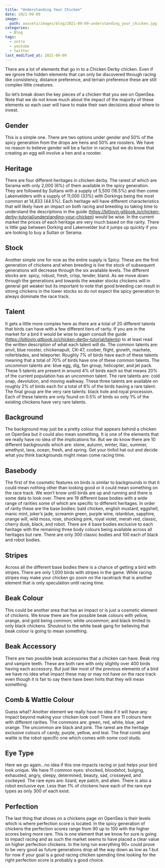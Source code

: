 ```yaml
---
title: "Understanding Your Chicken"
date: 2021-09-09
image:   
  path: aassets/images/blog/2021-09-09-understanding_your_chicken.jpg
categories:
  - Blog
tags:
  - intro
  - youtube
  - twitter
last_modified_at: 2021-09-09
---
```


There are a lot of elements that go in to a Chicken Derby chicken. Even if we ignore the hidden elements that can only be discovered through racing like consistency, distance preference, and terrain preference these are still complex little creatures.

So let’s break down the key pieces of a chicken that you see on OpenSea. Note that we do not know much about the impact of the majority of these elements so each user will have to make their own decisions about where to invest. 

<!--more-->

## Gender

This is a simple one. There are two options under gender and 50% of the spicy generation from the drops are hens and 50% are roosters. We have no reason to believe gender will be a factor in racing but we do know that creating an egg will involve a hen and a rooster.

## Heritage

There are four different heritages in chicken derby. The rarest of which are Serama with only 2,000 (6%) of them available in the spicy generation. They are followed by Sultans with a supply of 5,500 (16.5%) and then come Lakenvelders with a supply of 11,000 (33%) with Dorkings being the most common at 14,833 (44.5%). Each heritage will have different characteristics that will likely have an impact on both racing and breeding so taking time to understand the descriptions in the guide (https://bitlovin.gitbook.io/chicken-derby-tutorial/understanding-your-chicken) would be wise. In the current market the prices of each heritage are very much based on the rarity. There is little gap between Dorking and Lakenvelder but it jumps up quickly if you are looking to buy a Sultan or Serama.

## Stock

Another simple one for now as the entire supply is Spicy. These are the first generation of chickens and when breeding is live the stock of subsequent generations will decrease through the six available levels. The different stocks are: spicy, robust, fresh, crisp, tender, bland. As we move down through the generations and towards the weaker stocks chickens will in general get weaker but its important to note that good breeding can result in strong chickens in the lower stocks so do not expect the spicy generation to always dominate the race track.

## Talent

It gets a little more complex here as there are a total of 20 different talents that birds can have with a few different tiers of rarity. If you are in the market for a bird it would be wise to again consult the guide (https://bitlovin.gitbook.io/chicken-derby-tutorial/talents) to at least read the written description of what each talent will do. The common talents are: anvil, blue rooster, chickenapult, CK-47, coober, flight, growth, machete, rollerblades, and teleporter. Roughly 7% of birds have each of these talents meaning that a total of 70% of birds have one of these common talents. The uncommon talents are: blue egg, dig, fan group, helicopter, and jet pack. These 5 talents are present in around 4% of birds each so that means 20% of the current population has an uncommon talent. The rare talents are: cold snap, devolution, and moving walkway. These three talents are available on roughly 2% of birds each for a total of 6% of the birds having a rare talent. The final group are the very rare talents: black hole and royal procession. Each of these talents are only found on 0.5% of birds so only 1% of the existing chickens have very rare talents.

## Background

The background may just be a pretty colour that appears behind a chicken on OpenSea but it could also mean something. It is one of the elements that we really have no idea of the implications for. But we do know there are 10 different backgrounds which are: stone, autumn, winter, lilac, summer, amethyst, lava, ocean, fresh, and spring. Get your tinfoil hat out and decide what you think backgrounds might mean come racing time.

## Basebody

The first of the cosmetic features on birds is similar to backgrounds in that it could mean nothing other than looking good or it could mean something on the race track. We won’t know until birds are up and running and there is some data to look over. There are 19 different base bodies with a wide range of rarities some of which are specific to different heritages. In order of rarity these are the base bodies: bald chicken, english mustard, eggshell, manic mint, joker’s jade, screamin green, purple wine, istanblue, sapphire, orange will, wild moss, rose, shocking pink, royal violet, merah red, classic, cherry dusk, black, and robot. There are 4 base bodies exclusive to each heritage with the remaining three body colours being available across all heritages but rare. There are only 300 classic bodies and 100 each of black and robot bodies.

## Stripes

Across all the different base bodies there is a chance of getting a bird with stripes. There are only 1,000 birds with stripes in the game. While racing stripes may make your chicken go zoom on the racetrack that is another element that is only speculation until racing time.

## Beak Colour

This could be another area that has an impact or is just a cosmetic element of chickens. We know there are five possible beak colours with yellow, orange, and gold being common; white uncommon; and black limited to only black chickens. Shoutout to the white beak gang for believing that beak colour is going to mean something.

## Beak Accessory

There are two possible beak accessories that a chicken can have. Beak ring and vampire teeth. These are both rare with only slightly over 400 birds having each accessory. But just like most of the previous elements of a bird we have no idea what impact these may or may not have on the race track even though it is fair to say there have been hints that they will mean something.

## Comb & Wattle Colour

Guess what? Another element we really have no idea if it will have any impact beyond making your chicken look cool! There are 11 colours here with different rarities. The commons are: green, red, white, blue, and orange.  The uncommon are black and pink. The rarest are the heritage exclusive colours of candy, purple, yellow, and teal. The final comb and wattle is the robot specific one which comes with some cool studs.

## Eye Type

Here we go again…no idea if this one impacts racing or just helps your bird look unique. We have 11 common eyes: shocked, bloodshot, bulging, exhausted, angry, sleepy, determined, beauty, sad, crosseyed, and cockeyed. The rare eyes are: lizard, eye patch, and alien. There is also a robot exclusive eye. Less than 1% of chickens have each of the rare eye types as only 300 of each exist.

## Perfection 

The last thing that shows on a chickens page on OpenSea is their levels which is where perfection score is located. In the spicy generation of chickens the perfection scores range from 90 up to 100 with the higher scores being more rare. This is one element that we know for sure is going to impact racing and as such the market seems to have placed a clear value on higher perfection chickens. In the long run everything 90+ could prove to be very good as future generations drop all the way down as low as 1 but for now if your goal is a good racing chicken spending time looking for the right perfection score is probably a good choice. 
